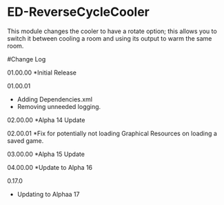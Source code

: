 # ED-ReverseCycleCooler
This module changes the cooler to have a rotate option; this allows you to switch it between cooling a room and using its output to warm the same room.

#Change Log

01.00.00
*Initial Release

01.00.01
* Adding Dependencies.xml
* Removing unneeded logging.

02.00.00
*Alpha 14 Update

02.00.01
*Fix for potentially not loading Graphical Resources on loading a saved game.

03.00.00
*Alpha 15 Update

04.00.00
*Update to Alpha 16

0.17.0
* Updating to Alphaa 17